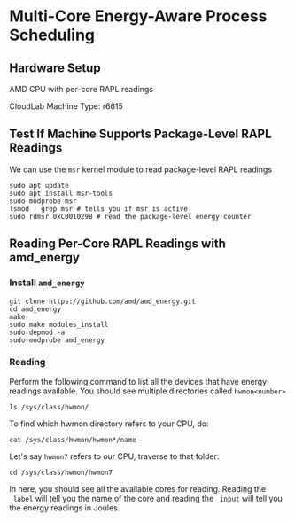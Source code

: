 # Multi-Core Energy-Aware Process Scheduling

## Hardware Setup
AMD CPU with per-core RAPL readings

CloudLab Machine Type: r6615

## Test If Machine Supports Package-Level RAPL Readings
We can use the `msr` kernel module to read package-level RAPL readings

```
sudo apt update
sudo apt install msr-tools
sudo modprobe msr
lsmod | grep msr # tells you if msr is active
sudo rdmsr 0xC001029B # read the package-level energy counter
```

## Reading Per-Core RAPL Readings with amd_energy
### Install `amd_energy`
```
git clone https://github.com/amd/amd_energy.git
cd amd_energy
make
sudo make modules_install
sudo depmod -a
sudo modprobe amd_energy
```

### Reading
Perform the following command to list all the devices that have energy readings available. You should see multiple directories called `hwmon<number>`
```
ls /sys/class/hwmon/
```

To find which hwmon directory refers to your CPU, do:
```
cat /sys/class/hwmon/hwmon*/name
```

Let's say `hwmon7` refers to our CPU, traverse to that folder:
```
cd /sys/class/hwmon/hwmon7
```

In here, you should see all the available cores for reading. Reading the `_label` will tell you the name of the core and reading the `_input` will tell you the energy readings in Joules.




